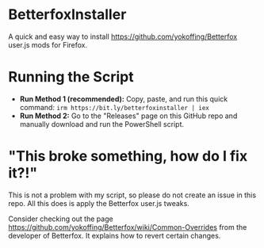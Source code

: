 # BetterfoxInstaller
A quick and easy way to install https://github.com/yokoffing/Betterfox user.js mods for Firefox. 

# Running the Script
- **Run Method 1 (recommended):** Copy, paste, and run this quick command: `irm https://bit.ly/betterfoxinstaller | iex`
- **Run Method 2:** Go to the "Releases" page on this GitHub repo and manually download and run the PowerShell script. 

# "This broke something, how do I fix it?!" 
This is not a problem with my script, so please do not create an issue in this repo. All this does is apply the Betterfox user.js tweaks.  

Consider checking out the page https://github.com/yokoffing/Betterfox/wiki/Common-Overrides from the developer of Betterfox. It explains how to revert certain changes.
